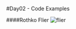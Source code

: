 #Day02 - Code Examples

####Rothko Flier
![flier](https://www.filestackapi.com/api/file/kwGf6nseTRKw38c4mbDs)

